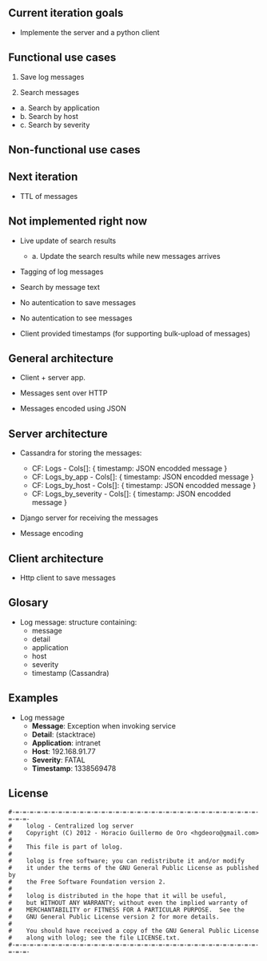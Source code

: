 Current iteration goals
----------------------------------------

* Implemente the server and a python client



Functional use cases
----------------------------------------

1. Save log messages

2. Search messages
  - a. Search by application
  - b. Search by host
  - c. Search by severity



Non-functional use cases
----------------------------------------



Next iteration
----------------------------------------

* TTL of messages



Not implemented right now
----------------------------------------

* Live update of search results
  - a. Update the search results while new messages arrives

* Tagging of log messages

* Search by message text

* No autentication to save messages

* No autentication to see messages

* Client provided timestamps (for supporting bulk-upload of messages)



General architecture
----------------------------------------

* Client + server app.

* Messages sent over HTTP

* Messages encoded using JSON



Server architecture
----------------------------------------

* Cassandra for storing the messages:
  - CF: Logs - Cols[]: { timestamp: JSON encodded message }
  - CF: Logs\_by\_app - Cols[]: { timestamp: JSON encodded message }
  - CF: Logs\_by\_host - Cols[]: { timestamp: JSON encodded message }
  - CF: Logs\_by\_severity - Cols[]: { timestamp: JSON encodded message }

* Django server for receiving the messages

* Message encoding



Client architecture
----------------------------------------

* Http client to save messages



Glosary
----------------------------------------

* Log message: structure containing:
  - message
  - detail
  - application
  - host
  - severity
  - timestamp (Cassandra)



Examples
----------------------------------------

* Log message
  - **Message**: Exception when invoking service
  - **Detail**: (stacktrace)
  - **Application**: intranet
  - **Host**: 192.168.91.77
  - **Severity**: FATAL
  - **Timestamp**: 1338569478



License
----------------------------------------

    #-=-=-=-=-=-=-=-=-=-=-=-=-=-=-=-=-=-=-=-=-=-=-=-=-=-=-=-=-=-=-=-=-=-=-=-=-=-
    #    lolog - Centralized log server
    #    Copyright (C) 2012 - Horacio Guillermo de Oro <hgdeoro@gmail.com>
    #
    #    This file is part of lolog.
    #
    #    lolog is free software; you can redistribute it and/or modify
    #    it under the terms of the GNU General Public License as published by
    #    the Free Software Foundation version 2.
    #
    #    lolog is distributed in the hope that it will be useful,
    #    but WITHOUT ANY WARRANTY; without even the implied warranty of
    #    MERCHANTABILITY or FITNESS FOR A PARTICULAR PURPOSE.  See the
    #    GNU General Public License version 2 for more details.
    #
    #    You should have received a copy of the GNU General Public License
    #    along with lolog; see the file LICENSE.txt.
    #-=-=-=-=-=-=-=-=-=-=-=-=-=-=-=-=-=-=-=-=-=-=-=-=-=-=-=-=-=-=-=-=-=-=-=-=-=-
